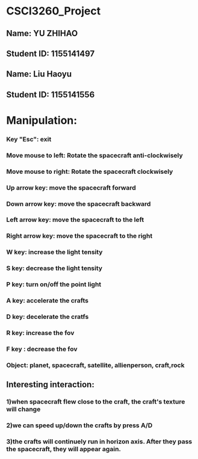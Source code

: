 # CSCI3260_Project
## Name: YU ZHIHAO
## Student ID: 1155141497
## Name:  Liu Haoyu
## Student ID: 1155141556 

# Manipulation:
### Key "Esc": exit
### Move mouse to left: Rotate the spacecraft anti-clockwisely
### Move mouse to right: Rotate the spacecraft clockwisely
### Up arrow key: move the spacecraft forward
### Down arrow key: move the spacecraft backward
### Left arrow key: move the spacecraft to the left
### Right arrow key: move the spacecraft to the right
### W key: increase the light tensity
### S key:   decrease the light tensity
### P key: turn on/off the point light
### A key: accelerate the crafts
### D key: decelerate the cratfs
### R key: increase the fov
### F key : decrease the fov

### Object: planet, spacecraft, satellite, allienperson, craft,rock
## Interesting interaction: 
### 1)when spacecraft flew close to the craft, the craft's texture will change
### 2)we can speed up/down the crafts by press A/D
### 3)the crafts will continuely run in horizon axis. After they pass the spacecraft, they will appear again.
